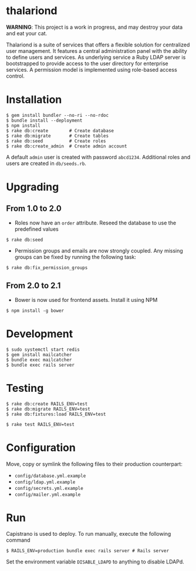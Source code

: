 # thalariond

**WARNING**: This project is a work in progress, and may destroy your data and eat your cat.

Thalariond is a suite of services that offers a flexible solution for centralized user management. It features a central administration panel with the ability to define users and services. As underlying service a Ruby LDAP server is bootstrapped to provide access to the user directory for enterprise services.
A permission model is implemented using role-based access control.

# Installation

```
$ gem install bundler --no-ri --no-rdoc
$ bundle install --deployment
$ npm install
$ rake db:create        # Create database
$ rake db:migrate       # Create tables
$ rake db:seed          # Create roles
$ rake db:create_admin  # Create admin account
```

A default `admin` user is created with password `abcd1234`. Additional roles and users are created in `db/seeds.rb`.

# Upgrading

## From 1.0 to 2.0

- Roles now have an `order` attribute. Reseed the database to use the predefined values

```
$ rake db:seed
```

- Permission groups and emails are now strongly coupled. Any missing groups can be fixed by running the following task:

```
$ rake db:fix_permission_groups
```

## From 2.0 to 2.1

- Bower is now used for frontend assets. Install it using NPM

```
$ npm install -g bower
```

# Development

```
$ sudo systemctl start redis
$ gem install mailcatcher
$ bundle exec mailcatcher
$ bundle exec rails server
```

# Testing

```
$ rake db:create RAILS_ENV=test
$ rake db:migrate RAILS_ENV=test
$ rake db:fixtures:load RAILS_ENV=test

$ rake test RAILS_ENV=test
```

# Configuration

Move, copy or symlink the following files to their production counterpart:

- `config/database.yml.example`
- `config/ldap.yml.example`
- `config/secrets.yml.example`
- `config/mailer.yml.example`

# Run

Capistrano is used to deploy.
To run manually, execute the following command

```
$ RAILS_ENV=production bundle exec rails server # Rails server
```

Set the environment variable `DISABLE_LDAPD` to anything to disable LDAPd.
